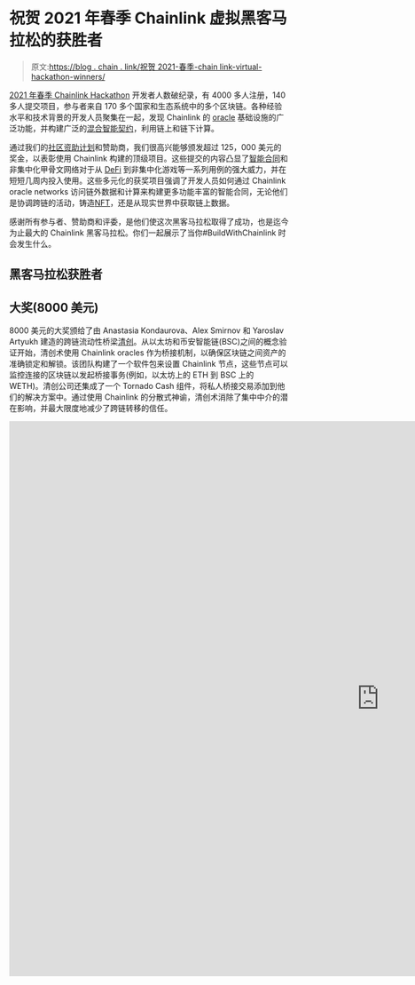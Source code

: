 # 祝贺 2021 年春季 Chainlink 虚拟黑客马拉松的获胜者

> 原文:[https://blog . chain . link/祝贺 2021-春季-chain link-virtual-hackathon-winners/](https://blog.chain.link/congratulations-to-the-spring-2021-chainlink-virtual-hackathon-winners/)

[2021 年春季 Chainlink Hackathon](https://chain.link/hackathon) 开发者人数破纪录，有 4000 多人注册，140 多人提交项目，参与者来自 170 多个国家和生态系统中的多个区块链。各种经验水平和技术背景的开发人员聚集在一起，发现 Chainlink 的 [oracle](https://chain.link/education/blockchain-oracles) 基础设施的广泛功能，并构建广泛的[混合智能契约](https://blog.chain.link/hybrid-smart-contracts-explained/)，利用链上和链下计算。

<section class="post-full-content">

通过我们的[社区资助计划](https://chain.link/community/grants)和赞助商，我们很高兴能够颁发超过 125，000 美元的奖金，以表彰使用 Chainlink 构建的顶级项目。这些提交的内容凸显了[智能合同](https://chain.link/education/smart-contracts)和非集中化甲骨文网络对于从 [DeFi](https://chain.link/education/defi) 到非集中化游戏等一系列用例的强大威力，并在短短几周内投入使用。这些多元化的获奖项目强调了开发人员如何通过 Chainlink oracle networks 访问链外数据和计算来构建更多功能丰富的智能合同，无论他们是协调跨链的活动，铸造[NFT](https://chain.link/education/nfts)，还是从现实世界中获取链上数据。

感谢所有参与者、赞助商和评委，是他们使这次黑客马拉松取得了成功，也是迄今为止最大的 Chainlink 黑客马拉松。你们一起展示了当你#BuildWithChainlink 时会发生什么。

# 黑客马拉松获胜者

## 大奖(8000 美元)

8000 美元的大奖颁给了由 Anastasia Kondaurova、Alex Smirnov 和 Yaroslav Artyukh 建造的跨链流动性桥梁[清创](https://debridge.finance/)。从以太坊和币安智能链(BSC)之间的概念验证开始，清创术使用 Chainlink oracles 作为桥接机制，以确保区块链之间资产的准确锁定和解锁。该团队构建了一个软件包来设置 Chainlink 节点，这些节点可以监控连接的区块链以发起桥接事务(例如，以太坊上的 ETH 到 BSC 上的 WETH)。清创公司还集成了一个 Tornado Cash 组件，将私人桥接交易添加到他们的解决方案中。通过使用 Chainlink 的分散式神谕，清创术消除了集中中介的潜在影响，并最大限度地减少了跨链转移的信任。

<iframe title="deBridge.Finance - presentation of the project at Chainlink hackathon" width="1333" height="1000" src="https://www.youtube.com/embed/Uo6j2bRE_iM?feature=oembed" frameborder="0" allow="accelerometer; autoplay; clipboard-write; encrypted-media; gyroscope; picture-in-picture" allowfullscreen=""></div> <h3 id="defi-prize-3-000-usd-">DeFi 奖(3000 美元)</h3> <p>3000 美元的 DeFi 奖金由马克·塔伦的天气衍生品平台<a href="https://vulcan.exchange/"> Vulcan Exchange </a>获得。Vulcan Exchange 通过分散的点对点市场向公众开放难以获得的天气衍生品。参与者可以通过建立高温日度(HDD)衍生品头寸来对冲基于天气的事件。这使得参与者能够在天气事件对其业务产生负面影响时收回资金。例如，如果农民预计他们会在寒冷的日子里亏损，他们可以在寒冷的日子里支付的 HDD 上建立头寸，抵消他们的农业损失。Vulcan Exchange 使用<a href="https://blog.chain.link/build-and-use-external-adapters/"> Chainlink 外部适配器</a>调用天气数据来确定 HDD 值。</p> <div class="ast-oembed-container"><iframe loading="lazy" title="Weather Derivatives 2.0 with Chainlink and Aave" width="1380" height="776" src="https://www.youtube.com/embed/eAF5SRu-ifg?feature=oembed" frameborder="0" allow="accelerometer; autoplay; clipboard-write; encrypted-media; gyroscope; picture-in-picture" allowfullscreen=""/></div> <figure class="kg-card kg-embed-card"> <div class="fluid-width-video-container"> <div class="fluid-width-video-wrapper"> <span style="font-size: 1.5em; font-weight: bold;">NFT &amp; Gaming Prize ($3,000 USD)</span></div> </div> </figure> <p>3000 美元的 NFT &amp;游戏奖由 Louell Sala、Irvin Chen、Daniel Poblano、Nathan Misner 和 Aron Ayuk 的<a href="https://devpost.com/software/deconomy"> Fract.io </a>获得，这是一个动态的 NFT 创建平台，使用<a href="https://data.chain.link/"> Chainlink 价格馈送</a>或其他 API 上的预设阈值来确定 NFT 图像何时应该改变。这使得用户可以创建对外部数据实时做出反应的 NFT，从而创建一个新的动态数字艺术类别。该团队还开发了一个细分的 NFT 系统，以 ERC 为代表的 NFT 股票的所有权进行分配——每 NFT 20 个代币。</p> <div class="ast-oembed-container"><iframe loading="lazy" title="FRACT IS A NEW WAY TO ANIMATE AND CREATE NFTs THAT REACT TO LIVE DATA FROM CHAINLINK ORACLE" width="1380" height="776" src="https://www.youtube.com/embed/EmZr0L0uris?feature=oembed" frameborder="0" allow="accelerometer; autoplay; clipboard-write; encrypted-media; gyroscope; picture-in-picture" allowfullscreen=""/></div> <figure class="kg-card kg-embed-card"> <div class="fluid-width-video-container"> <div class="fluid-width-video-wrapper"><span style="font-size: 1.5em; font-weight: bold;">Social Impact Prize ($5,000 USD)</span></div> </div> </figure> <p>与联合国教科文组织全球教育联盟合作颁发的“社会影响奖”将授予由开发人员 James Mulqueeny 和 Natarajan Chandrasekhar 颁发的“社会影响智能奖学金”。Smart Scholarship 将因其奖学金奖励解决方案获得 5000 美元，该解决方案使全球各地的捐赠者能够根据学术表现资助学生，无论他们的地理位置或当地货币如何。捐赠者将资金存入智能合同，然后奖励给获得高分的参与学生。使用 Chainlink 外部适配器调用成绩，该适配器将链外的学术表现数据带到链上，以触发自动财务支出。</p> <div class="ast-oembed-container"><iframe loading="lazy" title="Smart Scholarship Presentation" width="1380" height="776" src="https://www.youtube.com/embed/j5jInE_xNnU?feature=oembed" frameborder="0" allow="accelerometer; autoplay; clipboard-write; encrypted-media; gyroscope; picture-in-picture" allowfullscreen=""/></div> <figure class="kg-card kg-embed-card"> <div class="fluid-width-video-container"> <div class="fluid-width-video-wrapper"> <span style="font-size: 1.5em; font-weight: bold;">GovTech Prize ($5,000 USD)</span></div> </div> </figure> <p>对于今年与内华达州里诺市市长办公室合作开发的首届 GovTech 奖，我们打了个平手。两个获奖作品是:</p> <ul> <li>Lucy Low 的 FarmerNet 是一个动态的 NFT 解决方案，用于基于土地的碳排放信用，使点对点市场能够抵消碳排放。通过使用 Chainlink oracles 在每个 NFT 上指示精确碳补偿的地理坐标，FarmerNet 使利益相关者能够根据特定的地理要求跟踪、追踪、匹配和管理补偿工作。</li> </ul> <div class="ast-oembed-container"><iframe loading="lazy" title="ChainLink Hackathon" width="1380" height="776" src="https://www.youtube.com/embed/yIB8mdJV-kM?feature=oembed" frameborder="0" allow="accelerometer; autoplay; clipboard-write; encrypted-media; gyroscope; picture-in-picture" allowfullscreen=""/></div> <figure class="kg-card kg-embed-card"> <div class="fluid-width-video-container"/> </figure> <ul> <li>Chris Buonocore 和 Brian Cottrell 的《运输链》,这是一个针对政府运输服务的动态定价解决方案。Transport Chain 使用 Chainlink API 调用<a href="https://docs.chain.link/docs/geodb-oracle-node"> GeoDB oracle </a>和<a href="https://data.chain.link/"> Chainlink Price Feeds </a>来确定公共交通服务的最佳费率，以满足不同的客流量。这确保了乘坐公共交通的价格反映了当时的服务需求，平摊了市政当局的成本和收入，并鼓励乘客分配他们的乘车时间。</li> </ul> <div class="ast-oembed-container"><iframe loading="lazy" title="TransportChain - Dynamic fare for public transportation powered by Chainlink" width="1380" height="776" src="https://www.youtube.com/embed/CpCQ0mC5LbM?feature=oembed" frameborder="0" allow="accelerometer; autoplay; clipboard-write; encrypted-media; gyroscope; picture-in-picture" allowfullscreen=""/></div> <figure class="kg-card kg-embed-card"> <div class="fluid-width-video-container"> <div class="fluid-width-video-wrapper"> <span style="font-size: 1.5em; font-weight: bold;">Open Prize ($3,000 USD)</span></div> </div> </figure> <p>3000 美元的公开奖金由 Lukas Sexton、Mike Robinson、Seth Andrus 和 Luis Ramírez 创建的 Universal Parametric Insurance 获得。Parametric 是一个数字资产风险管理平台，它使用<a href="https://blog.chain.link/chainlink-proof-of-reserve-bringing-transparency-to-defi-collateral/"> Chainlink 准备金证明</a>来确定 TUSD 稳定币的参数保险赔付和止损水平。参数智能合同通过 Armanino Chainlink 外部适配器监控用户钱包中存放的资金和 TUSD 协议中的储备，该适配器监控 TUSD 的储备证明。当保留智能合约发生变化时，Parametric 会执行预设操作。参数团队构建他们的项目是为了提供一种方法来降低 TUSD stablecoin 合同的风险，并创建一个更稳定的 DeFi 生态系统。</p> <div class="ast-oembed-container"><iframe loading="lazy" title="Parametric Digital Asset Risk Management" width="1380" height="776" src="https://www.youtube.com/embed/nHXhbZFmX6M?feature=oembed" frameborder="0" allow="accelerometer; autoplay; clipboard-write; encrypted-media; gyroscope; picture-in-picture" allowfullscreen=""/></div> <figure class="kg-card kg-embed-card"> <div class="fluid-width-video-container"> <div class="fluid-width-video-wrapper"> <span style="font-size: 1.7em; font-weight: bold;">Runner-Up Awards ($500 USD each)</span></div> </div> </figure> <p>由于高质量的提交数量令人印象深刻，我们将亚军奖的数量增加到了 20 个获奖提交。以下是按字母顺序排列的:</p> <ul> <li><a href="https://chainlink-2021.devpost.com/submissions/227357-crypto-champz">加密冠军</a></li> <li><a href="https://chainlink-2021.devpost.com/submissions/216577-cryptollama">隐孢子虫</a></li> <li><a href="https://chainlink-2021.devpost.com/submissions/216753-cryptorchids">隐兰花</a></li> <li><a href="https://chainlink-2021.devpost.com/submissions/227805-dungeon-crawler">地牢爬虫</a></li> <li><a href="https://chainlink-2021.devpost.com/submissions/226746-good-tokens">好代币</a></li> <li><a href="https://chainlink-2021.devpost.com/submissions/227881-hodltogether">合在一起</a></li> <li><a href="https://chainlink-2021.devpost.com/submissions/228054-mefi-smart-index"> MeFi 智能指数</a></li> <li><a href="https://chainlink-2021.devpost.com/submissions/227107-momint"> Momint </a></li> <li><a href="https://chainlink-2021.devpost.com/submissions/226300-nifty-royale">俏皮皇家</a></li> <li><a href="https://chainlink-2021.devpost.com/submissions/227868-octobay-governance">八月湾</a></li> <li><a href="https://chainlink-2021.devpost.com/submissions/226620-omnia"> Omnia </a></li> <li><a href="https://chainlink-2021.devpost.com/submissions/218010-optyn">选项</a></li> <li><a href="https://chainlink-2021.devpost.com/submissions/216534-pharo"> Pharo </a></li> <li><a href="https://chainlink-2021.devpost.com/submissions/226464-properly-protocol">适当地协议</a></li> <li><a href="https://chainlink-2021.devpost.com/submissions/228135-shrub">灌木</a></li> <li><a href="https://chainlink-2021.devpost.com/submissions/228077-smartrpa"> SmartRPA </a></li> <li><a href="https://chainlink-2021.devpost.com/submissions/227982-stonent-project">巨岩</a></li> <li><a href="https://chainlink-2021.devpost.com/submissions/215612-tamago-finance"> Tamago 金融</a></li> <li><a href="https://chainlink-2021.devpost.com/submissions/226371-truesight"> Truesight </a></li> <li><a href="https://chainlink-2021.devpost.com/submissions/220907-weatherchainxm"> Weatherchain XM </a></li> </ul> <h2 id="thank-you">谢谢你</h2> <p>感谢所有 Chainlink 虚拟黑客马拉松 2021 的参与者！我们期待您继续参与未来的黑客马拉松，并渴望看到您的黑客马拉松项目如何成熟。我们鼓励您与过去几周合作过的其他参与者保持联系，并继续探索 Chainlink 广泛的 oracle 解决方案。这次黑客马拉松是智能合同创新的又一次巨大成功和爆发，如果没有我们才华横溢的社区，这是不可能的。再次感谢您的所有贡献。</p> <p>如果您是一名开发人员，并希望快速将您的应用程序连接到<a href="https://docs.chain.link/docs/using-chainlink-reference-contracts"> Chainlink 数据馈送</a>、<a href="https://docs.chain.link/docs/chainlink-vrf"> Chainlink VRF </a>或<a href="https://docs.chain.link/docs/request-and-receive-data">访问任何 API </a>，请浏览<a href="https://docs.chain.link/"> Chainlink 开发人员文档</a>，并联系关于<a href="https://discordapp.com/invite/aSK4zew"> Chainlink Discord 的技术社区。</a></p> <div class="btn-group"><a class="btn btn-primary btn-margin w-button" href="https://docs.chain.link/docs">Explore Chainlink Docs</a> <a class="btn btn-secondary w-button" href="https://discordapp.com/invite/aSK4zew">Join the Chainlink Discord</a></div> <p><a href="https://docs.chain.link/docs/getting-started"> Docs </a> | <a href="https://chn.lk/newsletter">简讯</a>|<a href="http://www.twitter.com/chainlink">Twitter</a>|<a href="https://www.reddit.com/r/Chainlink/">Reddit</a>|<a href="https://www.youtube.com/channel/UCnjkrlqaWEBSnKZQ71gdyFA">YouTube</a>|<a href="https://t.me/chainlinkofficial">Telegram</a>|<a href="https://blog.chain.link/tag/events/">Events</a>|<a href="https://github.com/smartcontractkit/chainlink">GitHub</a>|<a href="https://feeds.chain.link/">Price Feeds</a>|<a href="https://www.chain.link/solutions/defi">DeFi</a>|<a href="https://chain.link/solutions/chainlink-vrf">VRF</a></p> </div> </section> <div class="widget_tag_cloud tag-list"/> </body> </html></iframe></section>